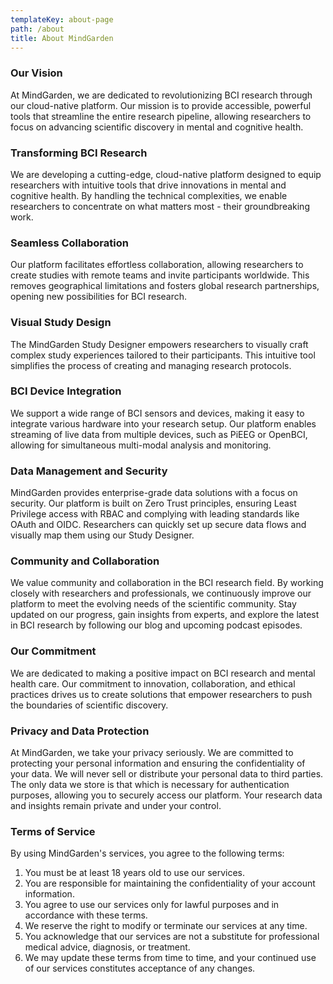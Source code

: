 ```yaml
---
templateKey: about-page
path: /about
title: About MindGarden
---
```

### Our Vision

At MindGarden, we are dedicated to revolutionizing BCI research through our cloud-native platform. Our mission is to provide accessible, powerful tools that streamline the entire research pipeline, allowing researchers to focus on advancing scientific discovery in mental and cognitive health.

### Transforming BCI Research

We are developing a cutting-edge, cloud-native platform designed to equip researchers with intuitive tools that drive innovations in mental and cognitive health. By handling the technical complexities, we enable researchers to concentrate on what matters most - their groundbreaking work.

### Seamless Collaboration

Our platform facilitates effortless collaboration, allowing researchers to create studies with remote teams and invite participants worldwide. This removes geographical limitations and fosters global research partnerships, opening new possibilities for BCI research.

### Visual Study Design

The MindGarden Study Designer empowers researchers to visually craft complex study experiences tailored to their participants. This intuitive tool simplifies the process of creating and managing research protocols.

### BCI Device Integration

We support a wide range of BCI sensors and devices, making it easy to integrate various hardware into your research setup. Our platform enables streaming of live data from multiple devices, such as PiEEG or OpenBCI, allowing for simultaneous multi-modal analysis and monitoring.

### Data Management and Security

MindGarden provides enterprise-grade data solutions with a focus on security. Our platform is built on Zero Trust principles, ensuring Least Privilege access with RBAC and complying with leading standards like OAuth and OIDC. Researchers can quickly set up secure data flows and visually map them using our Study Designer.

### Community and Collaboration

We value community and collaboration in the BCI research field. By working closely with researchers and professionals, we continuously improve our platform to meet the evolving needs of the scientific community. Stay updated on our progress, gain insights from experts, and explore the latest in BCI research by following our blog and upcoming podcast episodes.

### Our Commitment

We are dedicated to making a positive impact on BCI research and mental health care. Our commitment to innovation, collaboration, and ethical practices drives us to create solutions that empower researchers to push the boundaries of scientific discovery.

### Privacy and Data Protection

At MindGarden, we take your privacy seriously. We are committed to protecting your personal information and ensuring the confidentiality of your data. We will never sell or distribute your personal data to third parties. The only data we store is that which is necessary for authentication purposes, allowing you to securely access our platform. Your research data and insights remain private and under your control.

### Terms of Service

By using MindGarden's services, you agree to the following terms:

1. You must be at least 18 years old to use our services.
2. You are responsible for maintaining the confidentiality of your account information.
3. You agree to use our services only for lawful purposes and in accordance with these terms.
4. We reserve the right to modify or terminate our services at any time.
5. You acknowledge that our services are not a substitute for professional medical advice, diagnosis, or treatment.
6. We may update these terms from time to time, and your continued use of our services constitutes acceptance of any changes.
